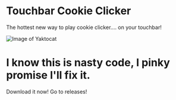 # Touchbar Cookie Clicker

The hottest new way to play cookie clicker.... on your touchbar!

![Image of Yaktocat](https://lh3.googleusercontent.com/CQ675XoOJmdrlPAzMQ8rzqAOYCbJiBQJh_-VO6IqNhSyfYoD_yJI0UurSr0_hkyMN5auF6WV2Jij5fHr4EpflldH_Ue_Fu1Y6nLLWRofC1cbr-nS94b7C1sU0kdC96UUxv-ZRg7y1gdl3lyb3OArCb9SETUNVD7pORsLmv_1Xvn-l9iQnE38bMnyZU4_xI-ySaJ2U9DyYLU4v9tQQFnaOhWNf4ycX6Crx5_gT_N-NklJzDVwexwyzuLZLJP9V-PTjdyUVB8mUfXJcvHIMmtdP-4PjUsAcCU13eCIw_kgJJaHiBDmDcoRJq5KT8i7BTInKwttQ3bULOAOiYsomMyxf2-xwxCBwYhYmG5SDnkuCKVKckz9BdP0hDoW5JQtIWJ6-HY2lpUbdxub3AHTPret95arjn_z0xvQOZhAVOvhPxvjFuqAajy2eDFUr0xJr8sJx2uKKP3w7t7BKjfvwi5hkrnXT43fXM_ZCsVhaqFlz4ArItdoW86um0LHrLudm-Vlw8PgyhwBgW8-a2VJz2YIgDcMnZcwPc6An4IHHJns3CkQCatka__NuMb323lwrhJNFF9KKzBAqCrwofDcK9r6K478YGbqYMuVtfGAz1g2ZlmOhECYZ0B3x3vls0xEdu1-D1e3zgYvZ7kz501vq36cuC12e6W5TS8=w2082-h1560-no)

# I know this is nasty code, I pinky promise I'll fix it.

Download it now! Go to releases!
